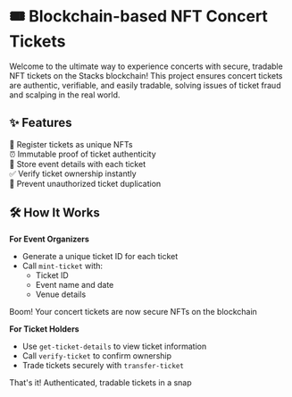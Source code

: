 # 🎟️ Blockchain-based NFT Concert Tickets

Welcome to the ultimate way to experience concerts with secure, tradable NFT tickets on the Stacks blockchain! This project ensures concert tickets are authentic, verifiable, and easily tradable, solving issues of ticket fraud and scalping in the real world.

## ✨ Features

🔐 Register tickets as unique NFTs  
⏰ Immutable proof of ticket authenticity  
📝 Store event details with each ticket  
✅ Verify ticket ownership instantly  
🚫 Prevent unauthorized ticket duplication  

## 🛠 How It Works

**For Event Organizers**  

- Generate a unique ticket ID for each ticket  
- Call `mint-ticket` with:  
  - Ticket ID  
  - Event name and date  
  - Venue details  

Boom! Your concert tickets are now secure NFTs on the blockchain  

**For Ticket Holders**  

- Use `get-ticket-details` to view ticket information  
- Call `verify-ticket` to confirm ownership  
- Trade tickets securely with `transfer-ticket`  

That's it! Authenticated, tradable tickets in a snap  